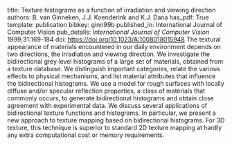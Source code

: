 title: Texture histograms as a function of irradiation and viewing direction
authors: B. van Ginneken, J.J. Koenderink and K.J. Dana
has_pdf: True
template: publication
bibkey: ginn99b
published_in: International Journal of Computer Vision
pub_details: <i>International Journal of Computer Vision</i> 1999;31:169-184
doi: https://doi.org/10.1023/A:1008018015948
The textural appearance of materials encountered in our daily environment depends on two directions, the irradiation and viewing direction. We investigate the bidirectional grey level histograms of a large set of materials, obtained from a texture database. We distinguish important categories, relate the various effects to physical mechanisms, and list material attributes that influence the bidirectional histograms. We use a model for rough surfaces with locally diffuse and/or specular reflection properties, a class of materials that commonly occurs, to generate bidirectional histograms and obtain close agreement with experimental data. We discuss several applications of bidirectional texture functions and histograms. In particular, we present a new approach to texture mapping based on bidirectional histograms. For 3D texture, this technique is superior to standard 2D texture mapping at hardly any extra computational cost or memory requirements.

